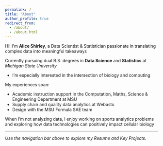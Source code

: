 ```yaml
---
permalink: /
title: "About"
author_profile: true
redirect_from: 
  - /about/
  - /about.html
---
```


Hi! I'm **Alice Shirley**, a Data Scientist & Statistician passionate in translating complex data into meaningful takeaways 

Currently pursuing dual B.S. degrees in **Data Science** and **Statistics** at *Michigan State University*
- I’m especially interested in the intersection of biology and computing 

My experiences span:
- Academic instruction support in the Computation, Maths, Science & Engineering Department at MSU
- Supply chain and quality data analytics at Webasto
- Design with the MSU Formula SAE team

When I’m not analyzing data, I enjoy working on sports analytics problems and exploring how data technologies can positively impact cellular biology

---

_Use the navigation bar above to explore my Resume and Key Projects._
